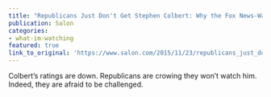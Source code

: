 ```yaml
---
title: "Republicans Just Don't Get Stephen Colbert: Why the Fox News-Watching, Climate Change-Denying Crowd Can't Understand Complex Satire"
publication: Salon
categories: 
- what-im-watching
featured: true
link_to_original: 'https://www.salon.com/2015/11/23/republicans_just_dont_get_colbert_why_the_fox_news_watching_climate_change_denying_crowd_cant_understand_complex_satire/'
---
```


Colbert’s ratings are down. Republicans are crowing they won’t watch him. Indeed, they are afraid to be challenged.